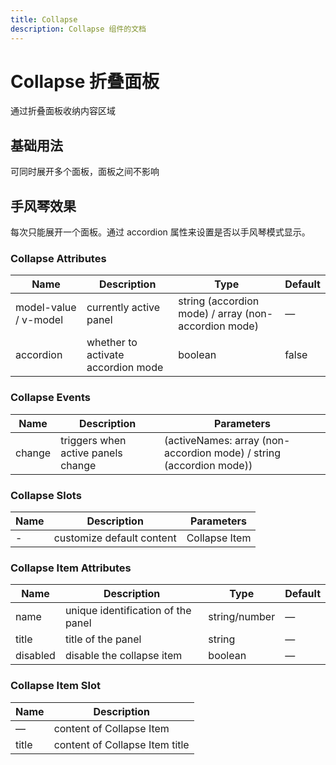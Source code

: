```yaml
---
title: Collapse
description: Collapse 组件的文档
---
```


# Collapse 折叠面板

通过折叠面板收纳内容区域

## 基础用法

可同时展开多个面板，面板之间不影响

<preview path="../demo/collapse/Basic.vue" title="基础用法" description="Collapse 组件的基础用法"></preview>

## 手风琴效果

每次只能展开一个面板。通过 accordion 属性来设置是否以手风琴模式显示。

<preview path="../demo/collapse/Accordion.vue" title="手风琴效果" description="Collapse 组件的手风琴效果"></preview>

### Collapse Attributes

| Name                  | Description                        | Type                                                 | Default |
| --------------------- | ---------------------------------- | ---------------------------------------------------- | ------- |
| model-value / v-model | currently active panel             | string (accordion mode) / array (non-accordion mode) | —       |
| accordion             | whether to activate accordion mode | boolean                                              | false   |

### Collapse Events

| Name   | Description                        | Parameters                                                          |
| ------ | ---------------------------------- | ------------------------------------------------------------------- |
| change | triggers when active panels change | (activeNames: array (non-accordion mode) / string (accordion mode)) |

### Collapse Slots

| Name | Description               | Parameters    |
| ---- | ------------------------- | ------------- |
| -    | customize default content | Collapse Item |

### Collapse Item Attributes

| Name     | Description                        | Type          | Default |
| -------- | ---------------------------------- | ------------- | ------- |
| name     | unique identification of the panel | string/number | —       |
| title    | title of the panel                 | string        | —       |
| disabled | disable the collapse item          | boolean       | —       |

### Collapse Item Slot

| Name  | Description                    |
| ----- | ------------------------------ |
| —     | content of Collapse Item       |
| title | content of Collapse Item title |
